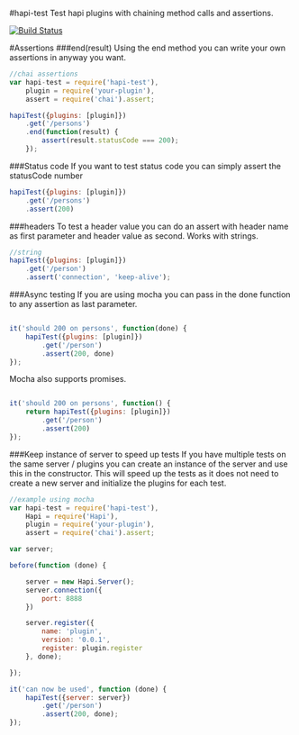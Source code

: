 #hapi-test
Test hapi plugins with chaining method calls and assertions.

[![Build Status](https://travis-ci.org/klokoy/hapi-test.svg?branch=master)](https://travis-ci.org/klokoy/hapi-test)

#Assertions
###end(result)
Using the end method you can write your own assertions in anyway you want.
```javascript
//chai assertions
var hapi-test = require('hapi-test'),
    plugin = require('your-plugin'),
    assert = require('chai').assert;

hapiTest({plugins: [plugin]})
    .get('/persons')
    .end(function(result) {
        assert(result.statusCode === 200);
    });
```

###Status code
If you want to test status code you can simply assert the statusCode number

```javascript
hapiTest({plugins: [plugin]})
    .get('/persons')
    .assert(200)
```

###headers
To test a header value you can do an assert with header name as first parameter and header value as second. Works with strings.

```javascript
//string
hapiTest({plugins: [plugin]})
    .get('/person')
    .assert('connection', 'keep-alive');
```

###Async testing
If you are using mocha you can pass in the done function to any assertion as last parameter.

```javascript

it('should 200 on persons', function(done) {
    hapiTest({plugins: [plugin]})
        .get('/person')
        .assert(200, done)
});
```

Mocha also supports promises.

```javascript

it('should 200 on persons', function() {
    return hapiTest({plugins: [plugin]})
        .get('/person')
        .assert(200)
});
```

###Keep instance of server to speed up tests
If you have multiple tests on the same server / plugins you can create an instance of the server and use this in the constructor. This will speed up the tests as it does not need to create a new server and initialize the plugins for each test.

```javascript
//example using mocha
var hapi-test = require('hapi-test'),
    Hapi = require('Hapi'),
    plugin = require('your-plugin'),
    assert = require('chai').assert;

var server;

before(function (done) {

    server = new Hapi.Server();
    server.connection({
        port: 8888
    })

    server.register({
        name: 'plugin',
        version: '0.0.1',
        register: plugin.register
    }, done);

});

it('can now be used', function (done) {
    hapiTest({server: server})
        .get('/person')
        .assert(200, done);
});

```
